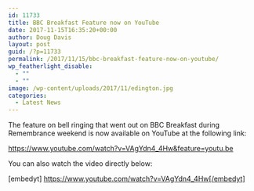 ```yaml
---
id: 11733
title: BBC Breakfast Feature now on YouTube
date: 2017-11-15T16:35:20+00:00
author: Doug Davis
layout: post
guid: /?p=11733
permalink: /2017/11/15/bbc-breakfast-feature-now-on-youtube/
wp_featherlight_disable:
  - ""
  - ""
image: /wp-content/uploads/2017/11/edington.jpg
categories:
  - Latest News
---
```

The feature on bell ringing that went out on BBC Breakfast during Remembrance weekend is now available on YouTube at the following link:

<a href="https://www.youtube.com/watch?v=VAgYdn4_4Hw&feature=youtu.be" target="_blank" rel="noopener">https://www.youtube.com/watch?v=VAgYdn4_4Hw&feature=youtu.be</a>

You can also watch the video directly below:

[embedyt] https://www.youtube.com/watch?v=VAgYdn4_4Hw[/embedyt]
